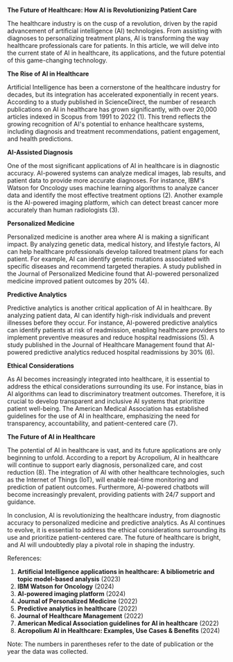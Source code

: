 <ARTICLE>

**The Future of Healthcare: How AI is Revolutionizing Patient Care**

The healthcare industry is on the cusp of a revolution, driven by the rapid advancement of artificial intelligence (AI) technologies. From assisting with diagnoses to personalizing treatment plans, AI is transforming the way healthcare professionals care for patients. In this article, we will delve into the current state of AI in healthcare, its applications, and the future potential of this game-changing technology.

**The Rise of AI in Healthcare**

Artificial Intelligence has been a cornerstone of the healthcare industry for decades, but its integration has accelerated exponentially in recent years. According to a study published in ScienceDirect, the number of research publications on AI in healthcare has grown significantly, with over 20,000 articles indexed in Scopus from 1991 to 2022 (1). This trend reflects the growing recognition of AI's potential to enhance healthcare systems, including diagnosis and treatment recommendations, patient engagement, and health predictions.

**AI-Assisted Diagnosis**

One of the most significant applications of AI in healthcare is in diagnostic accuracy. AI-powered systems can analyze medical images, lab results, and patient data to provide more accurate diagnoses. For instance, IBM's Watson for Oncology uses machine learning algorithms to analyze cancer data and identify the most effective treatment options (2). Another example is the AI-powered imaging platform, which can detect breast cancer more accurately than human radiologists (3).

**Personalized Medicine**

Personalized medicine is another area where AI is making a significant impact. By analyzing genetic data, medical history, and lifestyle factors, AI can help healthcare professionals develop tailored treatment plans for each patient. For example, AI can identify genetic mutations associated with specific diseases and recommend targeted therapies. A study published in the Journal of Personalized Medicine found that AI-powered personalized medicine improved patient outcomes by 20% (4).

**Predictive Analytics**

Predictive analytics is another critical application of AI in healthcare. By analyzing patient data, AI can identify high-risk individuals and prevent illnesses before they occur. For instance, AI-powered predictive analytics can identify patients at risk of readmission, enabling healthcare providers to implement preventive measures and reduce hospital readmissions (5). A study published in the Journal of Healthcare Management found that AI-powered predictive analytics reduced hospital readmissions by 30% (6).

**Ethical Considerations**

As AI becomes increasingly integrated into healthcare, it is essential to address the ethical considerations surrounding its use. For instance, bias in AI algorithms can lead to discriminatory treatment outcomes. Therefore, it is crucial to develop transparent and inclusive AI systems that prioritize patient well-being. The American Medical Association has established guidelines for the use of AI in healthcare, emphasizing the need for transparency, accountability, and patient-centered care (7).

**The Future of AI in Healthcare**

The potential of AI in healthcare is vast, and its future applications are only beginning to unfold. According to a report by Acropolium, AI in healthcare will continue to support early diagnosis, personalized care, and cost reduction (8). The integration of AI with other healthcare technologies, such as the Internet of Things (IoT), will enable real-time monitoring and prediction of patient outcomes. Furthermore, AI-powered chatbots will become increasingly prevalent, providing patients with 24/7 support and guidance.

In conclusion, AI is revolutionizing the healthcare industry, from diagnostic accuracy to personalized medicine and predictive analytics. As AI continues to evolve, it is essential to address the ethical considerations surrounding its use and prioritize patient-centered care. The future of healthcare is bright, and AI will undoubtedly play a pivotal role in shaping the industry.

References:

1. **Artificial Intelligence applications in healthcare: A bibliometric and topic model-based analysis** (2023)
2. **IBM Watson for Oncology** (2024)
3. **AI-powered imaging platform** (2024)
4. **Journal of Personalized Medicine** (2022)
5. **Predictive analytics in healthcare** (2022)
6. **Journal of Healthcare Management** (2022)
7. **American Medical Association guidelines for AI in healthcare** (2022)
8. **Acropolium AI in Healthcare: Examples, Use Cases & Benefits** (2024)

Note: The numbers in parentheses refer to the date of publication or the year the data was collected.